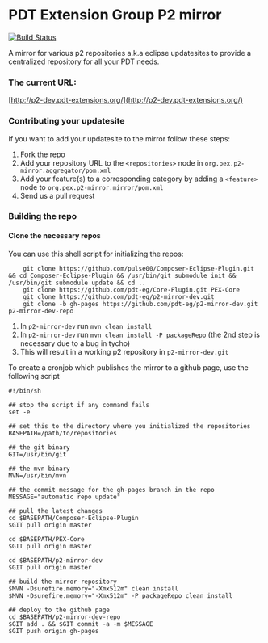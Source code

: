 PDT Extension Group P2 mirror
=============================

[![Build Status](https://secure.travis-ci.org/pdt-eg/p2-mirror-dev.png)](http://travis-ci.org/pdt-eg/p2-mirror-dev)

A mirror for various p2 repositories a.k.a eclipse updatesites to provide a centralized repository for 
all your PDT needs.

### The current URL:

[http://p2-dev.pdt-extensions.org/](http://p2-dev.pdt-extensions.org/)

### Contributing your updatesite

If you want to add your updatesite to the mirror follow these steps:

1. Fork the repo
2. Add your repository URL to the `<repositories>` node in `org.pex.p2-mirror.aggregator/pom.xml`
3. Add your feature(s) to a corresponding category by adding a `<feature>` node to `org.pex.p2-mirror.mirror/pom.xml`
4. Send us a pull request


### Building the repo


#### Clone the necessary repos

You can use this shell script for initializing the repos:

```
    git clone https://github.com/pulse00/Composer-Eclipse-Plugin.git && cd Composer-Eclipse-Plugin && /usr/bin/git submodule init && /usr/bin/git submodule update && cd ..
    git clone https://github.com/pdt-eg/Core-Plugin.git PEX-Core
    git clone https://github.com/pdt-eg/p2-mirror-dev.git
    git clone -b gh-pages https://github.com/pdt-eg/p2-mirror-dev.git p2-mirror-dev-repo
```

1. In `p2-mirror-dev` run `mvn clean install`
2. In `p2-mirror-dev` run `mvn clean install -P packageRepo` (the 2nd step is necessary due to a bug in tycho)
3. This will result in a working p2 repository in `p2-mirror-dev.git`


To create a cronjob which publishes the mirror to a github page, use the following script

```
#!/bin/sh

## stop the script if any command fails
set -e

## set this to the directory where you initialized the repositories
BASEPATH=/path/to/repositories

## the git binary
GIT=/usr/bin/git

## the mvn binary
MVN=/usr/bin/mvn

## the commit message for the gh-pages branch in the repo
MESSAGE="automatic repo update"

## pull the latest changes
cd $BASEPATH/Composer-Eclipse-Plugin
$GIT pull origin master

cd $BASEPATH/PEX-Core
$GIT pull origin master

cd $BASEPATH/p2-mirror-dev
$GIT pull origin master

## build the mirror-repository
$MVN -Dsurefire.memory="-Xmx512m" clean install
$MVN -Dsurefire.memory="-Xmx512m" -P packageRepo clean install

## deploy to the github page
cd $BASEPATH/p2-mirror-dev-repo
$GIT add . && $GIT commit -a -m $MESSAGE
$GIT push origin gh-pages
```
